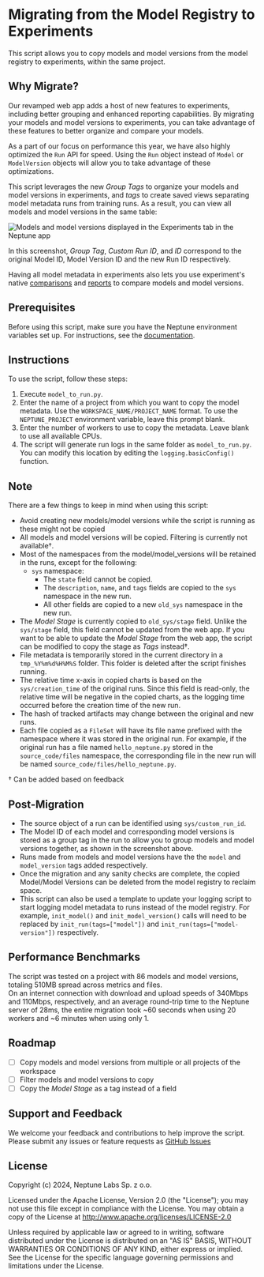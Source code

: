 # Migrating from the Model Registry to Experiments

This script allows you to copy models and model versions from the model registry to experiments, within the same project.

## Why Migrate?
Our revamped web app adds a host of new features to experiments, including better grouping and enhanced reporting capabilities. By migrating your models and model versions to experiments, you can take advantage of these features to better organize and compare your models.

As a part of our focus on performance this year, we have also highly optimized the `Run` API  for speed. Using the `Run` object instead of `Model` or `ModelVersion` objects will allow you to take advantage of these optimizations.

This script leverages the new *Group Tags* to organize your models and model versions in experiments, and *tags* to create saved views separating model metadata runs from training runs. As a result, you can view all models and model versions in the same table:

![Models and model versions displayed in the Experiments tab in the Neptune app](https://neptune.ai/wp-content/uploads/2024/07/MRtoRun.png)

In this screenshot, _Group Tag_, _Custom Run ID_, and _ID_ correspond to the original Model ID, Model Version ID and the new Run ID respectively.

Having all model metadata in experiments also lets you use experiment's native [comparisons](https://docs.neptune.ai/usage/tutorial/#compare-the-runs) and [reports](https://docs.neptune.ai/app/reports/) to compare models and model versions.


## Prerequisites

Before using this script, make sure you have the Neptune environment variables set up. For instructions, see the [documentation](https://docs.neptune.ai/setup/setting_credentials/).

## Instructions

To use the script, follow these steps:

1. Execute `model_to_run.py`.
2. Enter the name of a project from which you want to copy the model metadata. Use the `WORKSPACE_NAME/PROJECT_NAME` format. To use the `NEPTUNE_PROJECT` environment variable, leave this prompt blank.
3. Enter the number of workers to use to copy the metadata. Leave blank to use all available CPUs.
4. The script will generate run logs in the same folder as `model_to_run.py`. You can modify this location by editing the `logging.basicConfig()` function.


## Note

There are a few things to keep in mind when using this script:

- Avoid creating new models/model versions while the script is running as these might not be copied 
- All models and model versions will be copied. Filtering is currently not available†.
- Most of the namespaces from the model/model_versions will be retained in the runs, except for the following:
  - `sys` namespace:
    - The `state` field cannot be copied.
    - The `description`, `name`, and `tags` fields are copied to the `sys` namespace in the new run.
    - All other fields are copied to a new `old_sys` namespace in the new run.
- The _Model Stage_ is currently copied to `old_sys/stage` field. Unlike the `sys/stage` field, this field cannot be updated from the web app. If you want to be able to update the _Model Stage_ from the web app, the script can be modified to copy the stage as _Tags_ instead†.
- File metadata is temporarily stored in the current directory in a `tmp_%Y%m%d%H%M%S` folder. This folder is deleted after the script finishes running.
- The relative time x-axis in copied charts is based on the `sys/creation_time` of the original runs. Since this field is read-only, the relative time will be negative in the copied charts, as the logging time occurred before the creation time of the new run.
- The hash of tracked artifacts may change between the original and new runs.
- Each file copied as a `FileSet` will have its file name prefixed with the namespace where it was stored in the original run. For example, if the original run has a file named `hello_neptune.py` stored in the `source_code/files` namespace, the corresponding file in the new run will be named `source_code/files/hello_neptune.py`.

† Can be added based on feedback

## Post-Migration
- The source object of a run can be identified using `sys/custom_run_id`.
- The Model ID of each model and corresponding model versions is stored as a group tag in the run to allow you to group models and model versions together, as shown in the screenshot above.
- Runs made from models and model versions have the the `model` and `model_version` tags added respectively.
- Once the migration and any sanity checks are complete, the copied Model/Model Versions can be deleted from the model registry to reclaim space.
- This script can also be used a template to update your logging script to start logging model metadata to runs instead of the model registry. For example, `init_model()` and `init_model_version()` calls will need to be replaced by `init_run(tags=["model"])` and `init_run(tags=["model-version"])` respectively.

## Performance Benchmarks

The script was tested on a project with 86 models and model versions, totaling 510MB spread across metrics and files.  
On an internet connection with download and upload speeds of 340Mbps and 110Mbps, respectively, and an average round-trip time to the Neptune server of 28ms, the entire migration took ~60 seconds when using 20 workers and ~6 minutes when using only 1.

## Roadmap

- [ ] Copy models and model versions from multiple or all projects of the workspace
- [ ] Filter models and model versions to copy
- [ ] Copy the _Model Stage_ as a tag instead of a field

## Support and Feedback

We welcome your feedback and contributions to help improve the script. Please submit any issues or feature requests as [GitHub Issues](https://github.com/neptune-ai/examples/issues)

## License

Copyright (c) 2024, Neptune Labs Sp. z o.o.

Licensed under the Apache License, Version 2.0 (the "License"); you may not use this file except in compliance with the License. You may obtain a copy of the License at http://www.apache.org/licenses/LICENSE-2.0

Unless required by applicable law or agreed to in writing, software distributed under the License is distributed on an "AS IS" BASIS, WITHOUT WARRANTIES OR CONDITIONS OF ANY KIND, either express or implied.
See the License for the specific language governing permissions and limitations under the License.
